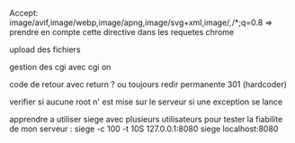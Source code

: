 Accept: image/avif,image/webp,image/apng,image/svg+xml,image/*,*/*;q=0.8
=> prendre en compte cette directive dans les requetes chrome


upload des fichiers


gestion des cgi avec cgi on

code de retour avec return ? ou toujours redir permanente 301 (hardcoder)

verifier si aucune root n' est mise sur le serveur si une exception se lance


apprendre a utiliser siege avec plusieurs utilisateurs pour tester la fiabilite de mon serveur :
siege -c 100 -t 10S 127.0.0.1:8080
siege localhost:8080 